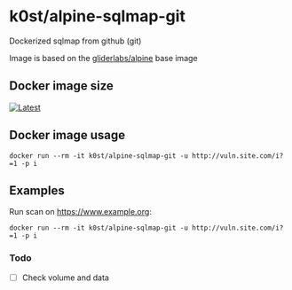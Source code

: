 # k0st/alpine-sqlmap-git

Dockerized sqlmap from github (git)

Image is based on the [gliderlabs/alpine](https://registry.hub.docker.com/u/gliderlabs/alpine/) base image

## Docker image size

[![Latest](https://badge.imagelayers.io/k0st/alpine-sqlmap-git.svg)](https://imagelayers.io/?images=k0st/alpine-sqlmap-git:latest 'latest')

## Docker image usage

```
docker run --rm -it k0st/alpine-sqlmap-git -u http://vuln.site.com/i?=1 -p i
```

## Examples

Run scan on https://www.example.org:

```
docker run --rm -it k0st/alpine-sqlmap-git -u http://vuln.site.com/i?=1 -p i
```

### Todo
- [ ] Check volume and data

